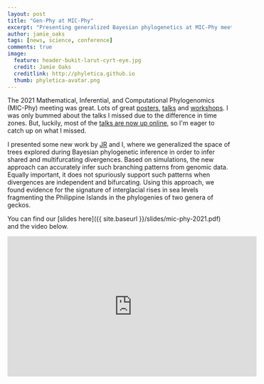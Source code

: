 ```yaml
---
layout: post
title: "Gen-Phy at MIC-Phy"
excerpt: "Presenting generalized Bayesian phylogenetics at MIC-Phy meetings"
author: jamie_oaks
tags: [news, science, conference]
comments: true
image:
  feature: header-bukit-larut-cyrt-eye.jpg
  credit: Jamie Oaks
  creditlink: http://phyletica.github.io
  thumb: phyletica-avatar.png
---
```


The 2021 Mathematical, Inferential, and Computational Phylogenomics (MIC-Phy)
meeting was great. Lots of great
[posters](https://mrborges23.github.io/micphy2021/posters),
[talks](https://mrborges23.github.io/micphy2021/talks)
and
[workshops](https://mrborges23.github.io/micphy2021/workshop).
I was only bummed about the talks I missed due to the difference in time zones.
But, luckily, most of the
[talks are now up online](https://mrborges23.github.io/micphy2021/program),
so I'm eager to catch up on what I missed.

I presented some new work by
[JR](https://perryleewoodjr.com/)
and I,
where we generalized the space of trees explored during Bayesian phylogenetic
inference in order to infer shared and multifurcating divergences.
Based on simulations, the new approach can accurately infer such
branching patterns from genomic data.
Equally important, it does not spuriously support such patterns when
divergences are independent and bifurcating.
Using this approach, we found evidence for the signature of interglacial rises
in sea levels fragmenting the Philippine Islands in the phylogenies of two
genera of geckos.

You can find our
[slides here]({{ site.baseurl }}/slides/mic-phy-2021.pdf)
and the video below.

<iframe width="560" height="315" src="https://www.youtube.com/embed/4xzcrkYyriU" title="YouTube video player" frameborder="0" allow="accelerometer; autoplay; clipboard-write; encrypted-media; gyroscope; picture-in-picture" allowfullscreen></iframe>
